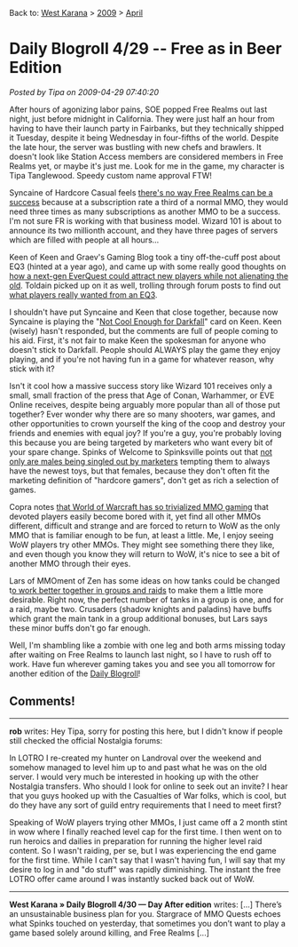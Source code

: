 Back to: [West Karana](/posts/westkarana.md) > [2009](/posts/2009/westkarana.md) > [April](./westkarana.md)
# Daily Blogroll 4/29 -- Free as in Beer Edition

*Posted by Tipa on 2009-04-29 07:40:20*

After hours of agonizing labor pains, SOE popped Free Realms out last night, just before midnight in California. They were just half an hour from having to have their launch party in Fairbanks, but they technically shipped it Tuesday, despite it being Wednesday in four-fifths of the world. Despite the late hour, the server was bustling with new chefs and brawlers. It doesn't look like Station Access members are considered members in Free Realms yet, or maybe it's just me. Look for me in the game, my character is Tipa Tanglewood. Speedy custom name approval FTW!

Syncaine of Hardcore Casual feels [there's no way Free Realms can be a success](http://syncaine.wordpress.com/2009/04/28/freerealms-from-a-distance/) because at a subscription rate a third of a normal MMO, they would need three times as many subscriptions as another MMO to be a success. I'm not sure FR is working with that business model. Wizard 101 is about to announce its two millionth account, and they have three pages of servers which are filled with people at all hours...

Keen of Keen and Graev's Gaming Blog took a tiny off-the-cuff post about EQ3 (hinted at a year ago), and came up with some really good thoughts on [how a next-gen EverQuest could attract new players while not alienating the old](http://www.keenandgraev.com/?p=2285). Toldain picked up on it as well, trolling through forum posts to find out [what players really wanted from an EQ3](http://toldaintalks.blogspot.com/2009/04/musings-on-everquest-3.html).

I shouldn't have put Syncaine and Keen that close together, because now Syncaine is playing the "[Not Cool Enough for Darkfall](http://syncaine.wordpress.com/2009/04/28/stop-blaming-the-game-for-your-own-failure/)" card on Keen. Keen (wisely) hasn't responded, but the comments are full of people coming to his aid. First, it's not fair to make Keen the spokesman for anyone who doesn't stick to Darkfall. People should ALWAYS play the game they enjoy playing, and if you're not having fun in a game for whatever reason, why stick with it?

Isn't it cool how a massive success story like Wizard 101 receives only a small, small fraction of the press that Age of Conan, Warhammer, or EVE Online receives, despite being arguably more popular than all of those put together? Ever wonder why there are so many shooters, war games, and other opportunities to crown yourself the king of the coop and destroy your friends and enemies with equal joy? If you're a guy, you're probably loving this because you are being targeted by marketers who want every bit of your spare change. Spinks of Welcome to Spinksville points out that [not only are males being singled out by marketers](http://spinksville.wordpress.com/2009/04/29/is-it-time-to-stop-making-mmos-for-a-hardcore-male-audience/) tempting them to always have the newest toys, but that females, because they don't often fit the marketing definition of "hardcore gamers", don't get as rich a selection of games.

Copra notes [that World of Warcraft has so trivialized MMO gaming](http://bullcopra.blogspot.com/2009/04/outsider-look.html) that devoted players easily become bored with it, yet find all other MMOs different, difficult and strange and are forced to return to WoW as the only MMO that is familiar enough to be fun, at least a little. Me, I enjoy seeing WoW players try other MMOs. They might see something there they like, and even though you know they will return to WoW, it's nice to see a bit of another MMO through their eyes.

Lars of MMOment of Zen has some ideas on how tanks could be changed t[o work better together in groups and raids](http://mmomentofzen.blogspot.com/2009/04/healers-are-always-in-demand.html) to make them a little more desirable. Right now, the perfect number of tanks in a group is one, and for a raid, maybe two. Crusaders (shadow knights and paladins) have buffs which grant the main tank in a group additional bonuses, but Lars says these minor buffs don't go far enough.

Well, I'm shambling like a zombie with one leg and both arms missing today after waiting on Free Realms to launch last night, so I have to rush off to work. Have fun wherever gaming takes you and see you all tomorrow for another edition of the [Daily Blogroll](../../../index.php/category/mmos/weblog/)!

## Comments!

---

**rob** writes: Hey Tipa, sorry for posting this here, but I didn't know if people still checked the official Nostalgia forums:

In LOTRO I re-created my hunter on Landroval over the weekend and somehow managed to level him up to and past what he was on the old server. I would very much be interested in hooking up with the other Nostalgia transfers. Who should I look for online to seek out an invite? I hear that you guys hooked up with the Casualties of War folks, which is cool, but do they have any sort of guild entry requirements that I need to meet first?

Speaking of WoW players trying other MMOs, I just came off a 2 month stint in wow where I finally reached level cap for the first time. I then went on to run heroics and dailies in preparation for running the higher level raid content. So I wasn't raiding, per se, but I was experiencing the end game for the first time. While I can't say that I wasn't having fun, I will say that my desire to log in and "do stuff" was rapidly diminishing. The instant the free LOTRO offer came around I was instantly sucked back out of WoW.

---

**West Karana » Daily Blogroll 4/30 &#8212; Day After edition** writes: [...] There’s an unsustainable business plan for you. Stargrace of MMO Quests echoes what Spinks touched on yesterday, that sometimes you don’t want to play a game based solely around killing, and Free Realms [...]

